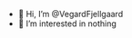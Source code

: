 - 👋 Hi, I’m @VegardFjellgaard
- 👀 I’m interested in nothing

<!---
VegardFjellgaard/VegardFjellgaard is a ✨ special ✨ repository because its `README.md` (this file) appears on your GitHub profile.
You can click the Preview link to take a look at your changes.
--->
